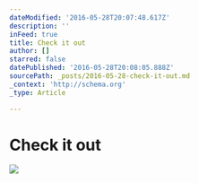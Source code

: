 ```yaml
---
dateModified: '2016-05-28T20:07:48.617Z'
description: ''
inFeed: true
title: Check it out
author: []
starred: false
datePublished: '2016-05-28T20:08:05.888Z'
sourcePath: _posts/2016-05-28-check-it-out.md
_context: 'http://schema.org'
_type: Article

---
```

# Check it out
![](https://the-grid-user-content.s3-us-west-2.amazonaws.com/4af564b8-3c49-41ac-888e-7f558bfad23f.jpg)